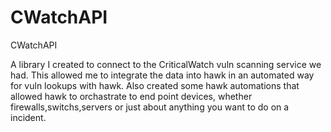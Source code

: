 # CWatchAPI
CWatchAPI

A library I created to connect to the CriticalWatch vuln scanning service we had.  This allowed me to integrate the data into
hawk in an automated way for vuln lookups with hawk.  Also created some hawk automations that allowed hawk to orchastrate to 
end point devices, whether firewalls,switchs,servers or just about anything you want to do on a incident.
